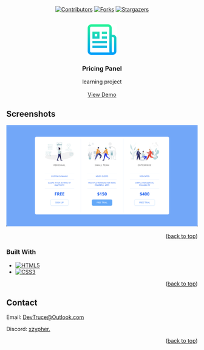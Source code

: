 <a id="readme-top"></a>

<div align="center">

[![Contributors][contributors-icon]][contributors-link]
[![Forks][forks-icon]][forks-link]
[![Stargazers][stars-icon]][stars-link]

</div>

<!-- PROJECT LOGO -->
<br />
<div align="center">
  <a href="https://github.com/DevTruce/pricing-panel">
    <img src="icons/logo.png" alt="Logo" width="80" height="80">
  </a>

<h3 align="center">Pricing Panel</h3>

  <p align="center">
    learning project
    <br />
    <br />
    <a href="https://devtruce.github.io/pricing-panel/" target="_blank">View Demo</a>
  </p>
</div>

<!-- ABOUT THE PROJECT -->

## Screenshots

[![Product Name Screen Shot][product-screenshot]](product-link)

<p align="right">(<a href="#readme-top">back to top</a>)</p>

### Built With

- [![HTML5][html5-icon]][html5-link]
- [![CSS3][css3-icon]][css3-link]

<p align="right">(<a href="#readme-top">back to top</a>)</p>

<!-- CONTACT -->

## Contact

Email: [DevTruce@Outlook.com]()

Discord: [xzypher.]()

<p align="right">(<a href="#readme-top">back to top</a>)</p>

<!-- #### MARKDOWN LINKS & IMAGES #### -->

<!-- ## GitHub ##-->
<!-- links -->

[contributors-link]: https://github.com/DevTruce/pricing-panel/graphs/contributors
[forks-link]: https://github.com/DevTruce/pricing-panel/network/members
[stars-link]: https://github.com/DevTruce/pricing-panel/stargazers

<!-- icons -->

[contributors-icon]: https://img.shields.io/github/contributors/DevTruce/pricing-panel.svg?style=for-the-badge
[forks-icon]: https://img.shields.io/github/forks/DevTruce/pricing-panel.svg?style=for-the-badge
[stars-icon]: https://img.shields.io/github/stars/DevTruce/pricing-panel.svg?style=for-the-badge

<!-- ## Project ## -->

[product-screenshot]: icons/screenshot.png

[product-link]: [https://LINK-HERE](https://devtruce.github.io/pricing-panel/)

<!-- ## Tech & Tools ## -->
<!-- links -->

[html5-link]: https://html-icon/
[css3-link]: https://css3-icon/

<!-- icons -->

[html5-icon]: https://img.shields.io/badge/HTML5-orange?style=for-the-badge&logo=html5&logoColor=white
[css3-icon]: https://img.shields.io/badge/CSS3-blue?style=for-the-badge&logo=CSS3&logoColor=white
